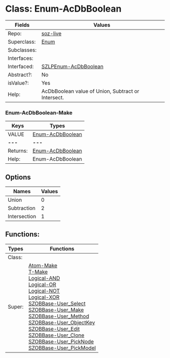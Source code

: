 
# Class:	Enum-AcDbBoolean

| Fields | Values |
| --------- | --------- |
| Repo: | [soz-live](/repos/soz-live.html) |
| Superclass: | [Enum](Enum.html) |
| Subclasses: |  |
| Interfaces: |  |
| Interfaced: | [SZLPEnum-AcDbBoolean](SZLPEnum-AcDbBoolean.html) |
| Abstract?: | No |
| isValue?: | Yes |
| Help: | AcDbBoolean value of Union, Subtract or Intersect. |

### Enum-AcDbBoolean-Make

| Keys | Types |
| --------- | --------- |
| VALUE | [Enum-AcDbBoolean](Enum-AcDbBoolean.html) |
| **---** | **---** |
| Returns: | [Enum-AcDbBoolean](Enum-AcDbBoolean.html) |
| Help: | Enum-AcDbBoolean |


## Options

| Names | Values |
| --------- | --------- |
| Union | 0 |
| Subtraction | 2 |
| Intersection | 1 |

## Functions:

| Types | Functions |
| --------- | --------- |
| Class: |  |
| Super: | [Atom-Make](Atom.html) <br> [T-Make](T.html) <br> [Logical-AND](Logical.html) <br> [Logical-OR](Logical.html) <br> [Logical-NOT](Logical.html) <br> [Logical-XOR](Logical.html) <br> [SZOBBase-User_Select](SZOBBase.html) <br> [SZOBBase-User_Make](SZOBBase.html) <br> [SZOBBase-User_Method](SZOBBase.html) <br> [SZOBBase-User_ObjectKey](SZOBBase.html) <br> [SZOBBase-User_Edit](SZOBBase.html) <br> [SZOBBase-User_Clone](SZOBBase.html) <br> [SZOBBase-User_PickNode](SZOBBase.html) <br> [SZOBBase-User_PickModel](SZOBBase.html) |


